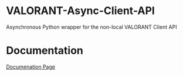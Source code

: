 # VALORANT-Async-Client-API
Asynchronous Python wrapper for the non-local VALORANT Client API 

# Documentation
[Documenation Page](docs/documentation.md)
